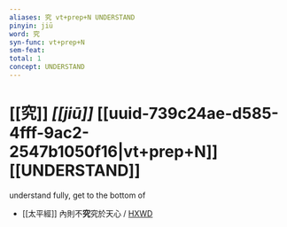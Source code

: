 ```yaml
---
aliases: 究 vt+prep+N UNDERSTAND
pinyin: jiū
word: 究
syn-func: vt+prep+N
sem-feat: 
total: 1
concept: UNDERSTAND 
---
```

# [[究]] *[[jiū]]*  [[uuid-739c24ae-d585-4fff-9ac2-2547b1050f16|vt+prep+N]] [[UNDERSTAND]]
understand fully, get to the bottom of
 - [[太平經]] 內則不**究**究於天心 / [HXWD](https://hxwd.org/textview.html?location=KR5e0001_tls_003-29a.6211)